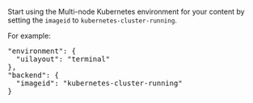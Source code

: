 Start using the Multi-node Kubernetes environment for your content by setting the `imageid` to `kubernetes-cluster-running`.

For example:

<pre class="file">
"environment": {
  "uilayout": "terminal"
},
"backend": {
  "imageid": "kubernetes-cluster-running"
}
</pre>